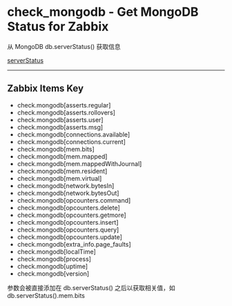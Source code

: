 # check_mongodb - Get MongoDB Status for Zabbix

从 MongoDB db.serverStatus() 获取信息

[serverStatus](https://docs.mongodb.com/manual/reference/command/serverStatus/)

***

## Zabbix Items Key

* check.mongodb[asserts.regular]
* check.mongodb[asserts.rollovers]
* check.mongodb[asserts.user]
* check.mongodb[asserts.msg]
* check.mongodb[connections.available]
* check.mongodb[connections.current]
* check.mongodb[mem.bits]
* check.mongodb[mem.mapped]
* check.mongodb[mem.mappedWithJournal]
* check.mongodb[mem.resident]
* check.mongodb[mem.virtual]
* check.mongodb[network.bytesIn]
* check.mongodb[network.bytesOut]
* check.mongodb[opcounters.command]
* check.mongodb[opcounters.delete]
* check.mongodb[opcounters.getmore]
* check.mongodb[opcounters.insert]
* check.mongodb[opcounters.query]
* check.mongodb[opcounters.update]
* check.mongodb[extra_info.page_faults]
* check.mongodb[localTime]
* check.mongodb[process]
* check.mongodb[uptime]
* check.mongodb[version]

参数会被直接添加在 db.serverStatus() 之后以获取相关值，如 db.serverStatus().mem.bits

